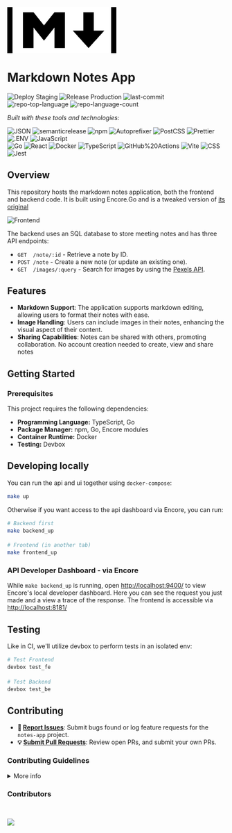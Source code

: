 <div id="top">

<!-- HEADER STYLE: COMPACT -->
<img src="images/markdown_notes.png" width="50%" align="center" style="margin-right: 15px">

# Markdown Notes App

<!-- BADGES -->
<img src="https://img.shields.io/github/actions/workflow/status/jomakori/notes-app/1-staging.yml?branch=staging&label=Deploy%20Staging&style=flat" alt="Deploy Staging">
<img src="https://img.shields.io/github/actions/workflow/status/jomakori/notes-app/2-production.yml?label=Release%20Production&style=flat" alt="Release Production">

<img src="https://img.shields.io/github/last-commit/jomakori/notes-app?style=flat-square&logo=git&logoColor=white&color=0080ff" alt="last-commit">
<img src="https://img.shields.io/github/languages/top/jomakori/notes-app?style=flat-square&color=0080ff" alt="repo-top-language">
<img src="https://img.shields.io/github/languages/count/jomakori/notes-app?style=flat-square&color=0080ff" alt="repo-language-count">

<em>Built with these tools and technologies:</em>

<img src="https://img.shields.io/badge/JSON-000000.svg?style=flat-square&logo=JSON&logoColor=white" alt="JSON">
<img src="https://img.shields.io/badge/semanticrelease-494949.svg?style=flat-square&logo=semantic-release&logoColor=white" alt="semanticrelease">
<img src="https://img.shields.io/badge/npm-CB3837.svg?style=flat-square&logo=npm&logoColor=white" alt="npm">
<img src="https://img.shields.io/badge/Autoprefixer-DD3735.svg?style=flat-square&logo=Autoprefixer&logoColor=white" alt="Autoprefixer">
<img src="https://img.shields.io/badge/PostCSS-DD3A0A.svg?style=flat-square&logo=PostCSS&logoColor=white" alt="PostCSS">
<img src="https://img.shields.io/badge/Prettier-F7B93E.svg?style=flat-square&logo=Prettier&logoColor=black" alt="Prettier">
<img src="https://img.shields.io/badge/.ENV-ECD53F.svg?style=flat-square&logo=dotenv&logoColor=black" alt=".ENV">
<img src="https://img.shields.io/badge/JavaScript-F7DF1E.svg?style=flat-square&logo=JavaScript&logoColor=black" alt="JavaScript">
<br>
<img src="https://img.shields.io/badge/Go-00ADD8.svg?style=flat-square&logo=Go&logoColor=white" alt="Go">
<img src="https://img.shields.io/badge/React-61DAFB.svg?style=flat-square&logo=React&logoColor=black" alt="React">
<img src="https://img.shields.io/badge/Docker-2496ED.svg?style=flat-square&logo=Docker&logoColor=white" alt="Docker">
<img src="https://img.shields.io/badge/TypeScript-3178C6.svg?style=flat-square&logo=TypeScript&logoColor=white" alt="TypeScript">
<img src="https://img.shields.io/badge/GitHub%20Actions-2088FF.svg?style=flat-square&logo=GitHub-Actions&logoColor=white" alt="GitHub%20Actions">
<img src="https://img.shields.io/badge/Vite-646CFF.svg?style=flat-square&logo=Vite&logoColor=white" alt="Vite">
<img src="https://img.shields.io/badge/CSS-663399.svg?style=flat-square&logo=CSS&logoColor=white" alt="CSS">
<img src="https://img.shields.io/badge/Jest-C21325.svg?style=flat-square&logo=Jest&logoColor=white" alt="Jest">

## Overview

This repository hosts the markdown notes application, both the frontend and backend code. It is built using Encore.Go and is a tweaked version of [its original](https://github.com/encoredev/examples/tree/main/meeting-notes)


![Frontend](./images/demo.gif)

The backend uses an SQL database to store meeting notes and has three API endpoints:
* `GET  /note/:id` - Retrieve a note by ID.
* `POST /note` - Create a new note (or update an existing one).
* `GET  /images/:query` - Search for images by using the [Pexels API](https://www.pexels.com/api/).

## Features

- **Markdown Support**: The application supports markdown editing, allowing users to format their notes with ease.
- **Image Handling**: Users can include images in their notes, enhancing the visual aspect of their content.
- **Sharing Capabilities**: Notes can be shared with others, promoting collaboration. No account creation needed to create, view and share notes


## Getting Started

### Prerequisites

This project requires the following dependencies:

- **Programming Language:** TypeScript, Go
- **Package Manager:** npm, Go, Encore modules
- **Container Runtime:** Docker
- **Testing:** Devbox

## Developing locally

You can run the api and ui together using `docker-compose`:

```bash
make up
```

Otherwise if you want access to the api dashboard via Encore, you can run:
```bash
# Backend first
make backend_up

# Frontend (in another tab)
make frontend_up
```

### API Developer Dashboard - via Encore

While `make backend_up` is running, open [http://localhost:9400/](http://localhost:9400/) to view Encore's local developer dashboard.
Here you can see the request you just made and a view a trace of the response. The frontend is accessible via [http://localhost:8181/](http://localhost:8181/)

## Testing

Like in CI, we'll utilize devbox to perform tests in an isolated env:

```bash
# Test Frontend
devbox test_fe

# Test Backend
devbox test_be

```

## Contributing
- **🐛 [Report Issues](https://github.com/jomakori/notes-app/issues)**: Submit bugs found or log feature requests for the `notes-app` project.
- **💡 [Submit Pull Requests](https://github.com/jomakori/notes-app/pulls)**: Review open PRs, and submit your own PRs.

### Contributing Guidelines
<details>
<summary>More info</summary>

1. **Clone the Repository**: Start by cloning the repo
   ```sh
   git clone https://github.com/jomakori/notes-app
   ```
2. **Create a New Branch**: Always work on a new branch, giving it a descriptive name.
   ```sh
   git checkout -b <initials>/<new-feature-x>
   ```
3. **Make Your Changes**: Develop and test your changes locally.
4. **Commit/Push Your Changes**: make continuous commits of your changes to your branch
   ```sh
   git commit -m 'feat(category): <insert commit message>'
   git push origin <initials>/<new-feature-x>
   ```
5. **Submit a `WIP` Pull Request and point it to `staging`**: Fill out the template and make sure its pointing to `staging`
   ```sh
   git commit -m 'feat(category): <insert commit message>'
   gh pr create --base staging --head <your-branch-name>
   ```
6. **Review/Test**: Once your PR is reviewed and approved, merging it will trigger testing and deploy changes to the `staging` environment
7. **Release changes to PROD:** Confirm changes on `staging`. If changes look good, merge the `Release` PR to `main` - which will deploy changes to `Production`
</details>

### Contributors
<br>
<p align="left">
   <a href="https://github.com{/jomakori/notes-app/}graphs/contributors">
      <img src="https://contrib.rocks/image?repo=jomakori/notes-app">
   </a>
</p>
